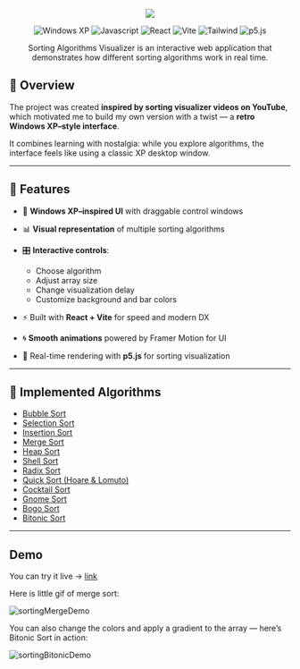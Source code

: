 <p align="center">
  <img src="https://github.com/user-attachments/assets/42d67feb-d562-4897-85fb-ac6643b1dbe5" >
</p>
<p align="center">
  <img src="https://img.shields.io/badge/Windows_XP-003399?style=for-the-badge&logo=windows-xp&logoColor=white" alt="Windows XP">
  <img src="https://img.shields.io/badge/JavaScript-323330?style=for-the-badge&logo=javascript&logoColor=F7DF1E" alt="Javascript">
  <img src="https://img.shields.io/badge/React-20232A?style=for-the-badge&logo=react&logoColor=61DAFB" alt="React">
  <img src="https://img.shields.io/badge/Vite-B73BFE?style=for-the-badge&logo=vite&logoColor=FFD62E" alt="Vite">
  <img src="https://img.shields.io/badge/Tailwind_CSS-38B2AC?style=for-the-badge&logo=tailwind-css&logoColor=white" alt="Tailwind">
  <img src="https://img.shields.io/badge/p5%20js-ED225D?style=for-the-badge&logo=p5dotjs&logoColor=white" alt="p5.js">
</p>

<p align="center">
   Sorting Algorithms Visualizer is an interactive web application that demonstrates how different sorting algorithms work in real time.
</p>

## 📌 Overview

The project was created **inspired by sorting visualizer videos on YouTube**, which motivated me to build my own version with a twist — a **retro Windows XP–style interface**.

It combines learning with nostalgia: while you explore algorithms, the interface feels like using a classic XP desktop window.

---

## 🚀 Features

* 🎨 **Windows XP–inspired UI** with draggable control windows
* 📊 **Visual representation** of multiple sorting algorithms
* 🎛️ **Interactive controls**:

  * Choose algorithm
  * Adjust array size
  * Change visualization delay
  * Customize background and bar colors
* ⚡ Built with **React + Vite** for speed and modern DX
* 🌀 **Smooth animations** powered by Framer Motion for UI
* 🎥 Real-time rendering with **p5.js** for sorting visualization

---

## 🧮 Implemented Algorithms

  * [Bubble Sort](https://www.geeksforgeeks.org/bubble-sort/)
  * [Selection Sort](https://www.geeksforgeeks.org/selection-sort/)
  * [Insertion Sort](https://www.geeksforgeeks.org/insertion-sort/)
  * [Merge Sort](https://www.geeksforgeeks.org/merge-sort/)
  * [Heap Sort](https://www.geeksforgeeks.org/heap-sort/)
  * [Shell Sort](https://www.geeksforgeeks.org/shell-sort/)
  * [Radix Sort](https://www.geeksforgeeks.org/radix-sort/)
  * [Quick Sort (Hoare & Lomuto)](https://www.geeksforgeeks.org/dsa/quick-sort-algorithm/)
  * [Cocktail Sort](https://www.geeksforgeeks.org/dsa/cocktail-sort/)
  * [Gnome Sort](https://www.geeksforgeeks.org/dsa/gnome-sort-a-stupid-one/)
  * [Bogo Sort](https://www.geeksforgeeks.org/dsa/bogosort-permutation-sort/)
  * [Bitonic Sort](https://www.geeksforgeeks.org/bitonic-sort/)
    
---

## Demo

You can try it live -> [link](https://yurgish.github.io/Sort-Algorithms-Visualization/)

Here is little gif of merge sort:

![sortingMergeDemo](https://github.com/user-attachments/assets/9d369844-43ce-4c11-bb15-6071c110b449)

You can also change the colors and apply a gradient to the array — here’s Bitonic Sort in action:

![sortingBitonicDemo](https://github.com/user-attachments/assets/6141c6bf-6220-4eda-875c-93348d9215a5)
